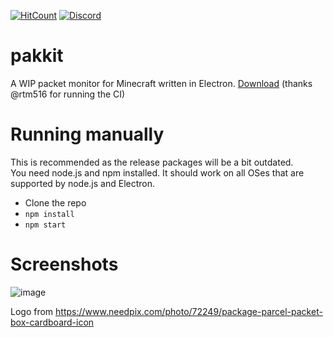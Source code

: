 [![HitCount](https://hits.dwyl.com/Heath123/pakkit.svg)](https://hits.dwyl.com/Heath123/pakkit)
[![Discord](https://img.shields.io/discord/710593071229829120.svg?color=%237289da&label=discord&logo=discord&style=flat-square)](https://discord.gg/R4SYSNW)

# pakkit

A WIP packet monitor for Minecraft written in Electron.
[Download](https://ci.rtm516.co.uk/job/pakkit/job/master/) (thanks @rtm516 for running the CI)

# Running manually

This is recommended as the release packages will be a bit outdated.<br>
You need node.js and npm installed. It should work on all OSes that are supported by node.js and Electron.

- Clone the repo
- `npm install`
- `npm start`

# Screenshots

![image](https://user-images.githubusercontent.com/13787163/81986291-70e66c80-962f-11ea-99bb-dad27e80c9fa.png)

Logo from https://www.needpix.com/photo/72249/package-parcel-packet-box-cardboard-icon
